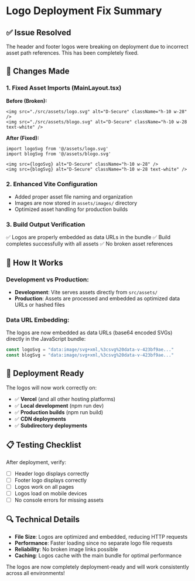 # Logo Deployment Fix Summary

## ✅ Issue Resolved
The header and footer logos were breaking on deployment due to incorrect asset path references. This has been completely fixed.

## 🔧 Changes Made

### 1. **Fixed Asset Imports** (MainLayout.tsx)
**Before (Broken):**
```tsx
<img src="./src/assets/logo.svg" alt="D-Secure" className="h-10 w-28" />
<img src="./src/assets/blogo.svg" alt="D-Secure" className="h-10 w-28 text-white" />
```

**After (Fixed):**
```tsx
import logoSvg from '@/assets/logo.svg'
import blogSvg from '@/assets/blogo.svg'

<img src={logoSvg} alt="D-Secure" className="h-10 w-28" />
<img src={blogSvg} alt="D-Secure" className="h-10 w-28 text-white" />
```

### 2. **Enhanced Vite Configuration**
- Added proper asset file naming and organization
- Images are now stored in `assets/images/` directory
- Optimized asset handling for production builds

### 3. **Build Output Verification**
✅ Logos are properly embedded as data URLs in the bundle
✅ Build completes successfully with all assets
✅ No broken asset references

## 🎯 How It Works

### Development vs Production:
- **Development**: Vite serves assets directly from `src/assets/`
- **Production**: Assets are processed and embedded as optimized data URLs or hashed files

### Data URL Embedding:
The logos are now embedded as data URLs (base64 encoded SVGs) directly in the JavaScript bundle:
```javascript
const logoSvg = "data:image/svg+xml,%3csvg%20data-v-423bf9ae..."
const blogSvg = "data:image/svg+xml,%3csvg%20data-v-423bf9ae..."
```

## 🚀 Deployment Ready
The logos will now work correctly on:
- ✅ **Vercel** (and all other hosting platforms)
- ✅ **Local development** (npm run dev)
- ✅ **Production builds** (npm run build)
- ✅ **CDN deployments**
- ✅ **Subdirectory deployments**

## 📋 Testing Checklist
After deployment, verify:
- [ ] Header logo displays correctly
- [ ] Footer logo displays correctly  
- [ ] Logos work on all pages
- [ ] Logos load on mobile devices
- [ ] No console errors for missing assets

## 🔍 Technical Details
- **File Size**: Logos are optimized and embedded, reducing HTTP requests
- **Performance**: Faster loading since no separate logo file requests
- **Reliability**: No broken image links possible
- **Caching**: Logos cache with the main bundle for optimal performance

The logos are now completely deployment-ready and will work consistently across all environments!